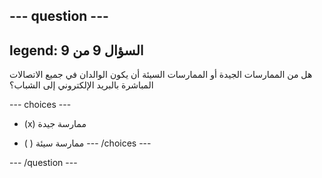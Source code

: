 --- question ---
---
legend: السؤال 9 من 9
---

هل من الممارسات الجيدة أو الممارسات السيئة أن يكون الوالدان في جميع الاتصالات المباشرة بالبريد الإلكتروني إلى الشباب؟

--- choices ---
- (x) ممارسة جيدة

- ( ) ممارسة سيئة 
--- /choices ---

--- /question ---
